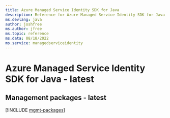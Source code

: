 ```yaml
---
title: Azure Managed Service Identity SDK for Java
description: Reference for Azure Managed Service Identity SDK for Java
ms.devlang: java
author: joshfree
ms.author: jfree
ms.topic: reference
ms.data: 08/18/2022
ms.service: managedserviceidentity
---
```

# Azure Managed Service Identity SDK for Java - latest

## Management packages - latest
[!INCLUDE [mgmt-packages](managed-service-identity-mgmt-index.md)]